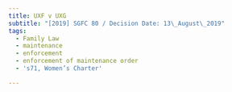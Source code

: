 ```yaml
---
title: UXF v UXG
subtitle: "[2019] SGFC 80 / Decision Date: 13\_August\_2019"
tags:
  - Family Law
  - maintenance
  - enforcement
  - enforcement of maintenance order
  - 's71, Women’s Charter'

---
```

